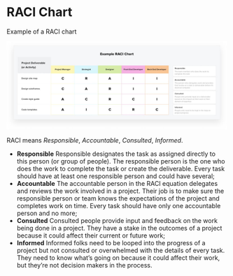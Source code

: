 # RACI Chart

Example of a RACI chart

![raci](./assets/RACI%20chart.jpg)

RACI means *Responsible*, *Accountable*, *Consulted*, *Informed*.

* **Responsible** Responsible designates the task as assigned directly to this person (or group of people). The responsible person is the one who does the work to complete the task or create the deliverable. Every task should have at least one responsible person and could have several;
* **Accountable** The accountable person in the RACI equation delegates and reviews the work involved in a project. Their job is to make sure the responsible person or team knows the expectations of the project and completes work on time. Every task should have only one accountable person and no more;
* **Consulted** Consulted people provide input and feedback on the work being done in a project. They have a stake in the outcomes of a project because it could affect their current or future work;
* **Informed** Informed folks need to be looped into the progress of a project but not consulted or overwhelmed with the details of every task. They need to know what’s going on because it could affect their work, but they’re not decision makers in the process.
